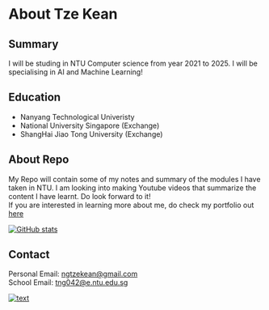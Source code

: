 # About Tze Kean

## Summary
I will be studing in NTU Computer science from year 2021 to 2025. I will be specialising in AI and Machine Learning!

## Education
- Nanyang Technological Univeristy
- National University Singapore (Exchange)
- ShangHai Jiao Tong University (Exchange)

## About Repo
My Repo will contain some of my notes and summary of the modules I have taken in NTU. I am looking into making Youtube videos that summarize the content I have learnt. Do look forward to it!  
If you are interested in learning more about me, do check my portfolio out [here](https://hiiamtzekean.github.io)

[![GitHub stats](https://github-readme-stats.vercel.app/api?username=HiIAmTzeKean&show_icons=true)](https://github.com/anuraghazra/github-readme-stats) 

## Contact
Personal Email: ngtzekean@gmail.com  
School Email: tng042@e.ntu.edu.sg  

[![text](https://images.credly.com/size/100x100/images/d41de2b7-cbc2-47ec-bcf1-ebecbe83872f/GCC_badge_DA_1000x1000.png)](https://www.credly.com/badges/b7978e52-2b3f-45aa-b628-832a2971817e/public_url)
